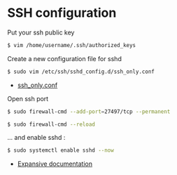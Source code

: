 # SSH configuration

Put your ssh public key

```bash
$ vim /home/username/.ssh/authorized_keys
```

Create a new configuration file for sshd

```bash
$ sudo vim /etc/ssh/sshd_config.d/ssh_only.conf
```

- [ssh_only.conf](/security/ssh/etc/ssh/sshd_config.d/ssh_only.conf)

Open ssh port

```bash
$ sudo firewall-cmd --add-port=27497/tcp --permanent

$ sudo firewall-cmd --reload
```

... and enable sshd :

```bash
$ sudo systemctl enable sshd --now
```

- [Expansive documentation](https://www.digitalocean.com/community/tutorials/how-to-configure-ssh-key-based-authentication-on-a-linux-server-fr)
